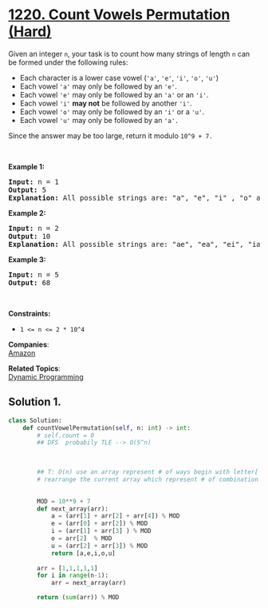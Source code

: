 # [1220. Count Vowels Permutation (Hard)](https://leetcode.com/problems/count-vowels-permutation/)

<p>Given an integer <code>n</code>, your task is to count how many strings of length <code>n</code> can be formed under the following rules:</p>

<ul>
	<li>Each character is a lower case vowel&nbsp;(<code>'a'</code>, <code>'e'</code>, <code>'i'</code>, <code>'o'</code>, <code>'u'</code>)</li>
	<li>Each vowel&nbsp;<code>'a'</code> may only be followed by an <code>'e'</code>.</li>
	<li>Each vowel&nbsp;<code>'e'</code> may only be followed by an <code>'a'</code>&nbsp;or an <code>'i'</code>.</li>
	<li>Each vowel&nbsp;<code>'i'</code> <strong>may not</strong> be followed by another <code>'i'</code>.</li>
	<li>Each vowel&nbsp;<code>'o'</code> may only be followed by an <code>'i'</code> or a&nbsp;<code>'u'</code>.</li>
	<li>Each vowel&nbsp;<code>'u'</code> may only be followed by an <code>'a'.</code></li>
</ul>

<p>Since the answer&nbsp;may be too large,&nbsp;return it modulo <code>10^9 + 7.</code></p>

<p>&nbsp;</p>
<p><strong>Example 1:</strong></p>

<pre><strong>Input:</strong> n = 1
<strong>Output:</strong> 5
<strong>Explanation:</strong> All possible strings are: "a", "e", "i" , "o" and "u".
</pre>

<p><strong>Example 2:</strong></p>

<pre><strong>Input:</strong> n = 2
<strong>Output:</strong> 10
<strong>Explanation:</strong> All possible strings are: "ae", "ea", "ei", "ia", "ie", "io", "iu", "oi", "ou" and "ua".
</pre>

<p><strong>Example 3:&nbsp;</strong></p>

<pre><strong>Input:</strong> n = 5
<strong>Output:</strong> 68</pre>

<p>&nbsp;</p>
<p><strong>Constraints:</strong></p>

<ul>
	<li><code>1 &lt;= n &lt;= 2 * 10^4</code></li>
</ul>


**Companies**:  
[Amazon](https://leetcode.com/company/amazon)

**Related Topics**:  
[Dynamic Programming](https://leetcode.com/tag/dynamic-programming/)

## Solution 1.

```python
class Solution:
    def countVowelPermutation(self, n: int) -> int:
        # self.count = 0
        ## DFS  probabily TLE --> O(5^n)
        

                
        ## T: O(n) use an array represent # of ways begin with letter['a','e','i','o','u'] 
        # rearrange the current array which represent # of combination what has second letter follow with first letter in ['a','e','i','o','u'] to # of combination second letter in ['a','e','i','o','u']

            
        MOD = 10**9 + 7  
        def next_array(arr):
            a = (arr[1] + arr[2] + arr[4]) % MOD
            e = (arr[0] + arr[2]) % MOD
            i = (arr[1] + arr[3] ) % MOD
            o = arr[2]  % MOD
            u = (arr[2] + arr[3]) % MOD
            return [a,e,i,o,u]
        
        arr = [1,1,1,1,1]
        for i in range(n-1):
            arr = next_array(arr)

        return (sum(arr)) % MOD
```